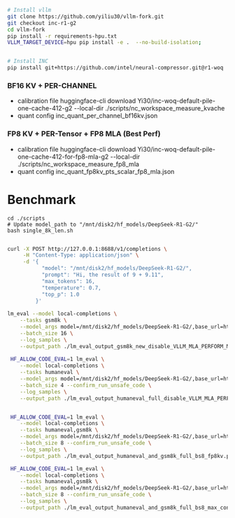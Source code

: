 ```bash
# Install vllm
git clone https://github.com/yiliu30/vllm-fork.git
git checkout inc-r1-g2
cd vllm-fork
pip install -r requirements-hpu.txt
VLLM_TARGET_DEVICE=hpu pip install -e .  --no-build-isolation;


# Install INC
pip install git+https://github.com/intel/neural-compressor.git@r1-woq
```

### BF16 KV + PER-CHANNEL
- calibration file
huggingface-cli download Yi30/inc-woq-default-pile-one-cache-412-g2  --local-dir ./scripts/nc_workspace_measure_kvache
- quant config
inc_quant_per_channel_bf16kv.json

### FP8 KV + PER-Tensor + FP8 MLA (Best Perf)
- calibration file
huggingface-cli download Yi30/inc-woq-default-pile-one-cache-412-for-fp8-mla-g2 --local-dir ./scripts/nc_workspace_measure_fp8_mla
- quant config
inc_quant_fp8kv_pts_scalar_fp8_mla.json


# Benchmark
```
cd ./scripts
# Update model_path to "/mnt/disk2/hf_models/DeepSeek-R1-G2/"
bash single_8k_len.sh
```

```bash

curl -X POST http://127.0.0.1:8688/v1/completions \
     -H "Content-Type: application/json" \
     -d '{
           "model": "/mnt/disk2/hf_models/DeepSeek-R1-G2/",
           "prompt": "Hi, the result of 9 + 9.11",
           "max_tokens": 16,
           "temperature": 0.7,
           "top_p": 1.0
         }'
         
lm_eval --model local-completions \
    --tasks gsm8k \
    --model_args model=/mnt/disk2/hf_models/DeepSeek-R1-G2/,base_url=http://127.0.0.1:8688/v1/completions,max_concurrent=16 \
    --batch_size 16 \
    --log_samples \
    --output_path ./lm_eval_output_gsm8k_new_disable_VLLM_MLA_PERFORM_MATRIX_ABSORPTION_bs16
    
 HF_ALLOW_CODE_EVAL=1 lm_eval \
    --model local-completions \
    --tasks humaneval \
    --model_args model=/mnt/disk2/hf_models/DeepSeek-R1-G2/,base_url=http://127.0.0.1:8688/v1/completions,max_concurrent=4 \
    --batch_size 4 --confirm_run_unsafe_code \
    --log_samples \
    --output_path ./lm_eval_output_humaneval_full_disable_VLLM_MLA_PERFORM_MATRIX_ABSORPTION_bs4


 HF_ALLOW_CODE_EVAL=1 lm_eval \
    --model local-completions \
    --tasks humaneval,gsm8k \
    --model_args model=/mnt/disk2/hf_models/DeepSeek-R1-G2/,base_url=http://127.0.0.1:8688/v1/completions,max_concurrent=1 \
    --batch_size 8 --confirm_run_unsafe_code \
    --log_samples \
    --output_path ./lm_eval_output_humaneval_and_gsm8k_full_bs8_fp8kv.pts

 HF_ALLOW_CODE_EVAL=1 lm_eval \
    --model local-completions \
    --tasks humaneval,gsm8k \
    --model_args model=/mnt/disk2/hf_models/DeepSeek-R1-G2/,base_url=http://127.0.0.1:8688/v1/completions,max_concurrent=8 \
    --batch_size 8 --confirm_run_unsafe_code \
    --log_samples \
    --output_path ./lm_eval_output_humaneval_and_gsm8k_full_bs8_max_concurrent8_fp8kv.pts
```